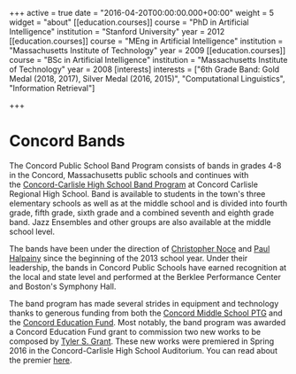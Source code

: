 +++
active = true
date = "2016-04-20T00:00:00.000+00:00"
weight = 5
widget = "about"
[[education.courses]]
course = "PhD in Artificial Intelligence"
institution = "Stanford University"
year = 2012
[[education.courses]]
course = "MEng in Artificial Intelligence"
institution = "Massachusetts Institute of Technology"
year = 2009
[[education.courses]]
course = "BSc in Artificial Intelligence"
institution = "Massachusetts Institute of Technology"
year = 2008
[interests]
interests = ["6th Grade Band: Gold Medal (2018, 2017), Silver Medal (2016, 2015)", "Computational Linguistics", "Information Retrieval"]

+++
# Concord Bands

The Concord Public School Band Program consists of bands in grades 4-8 in the Concord, Massachusetts public schools and continues with the [Concord-Carlisle High School Band Program](http://cchsbands.com/ "http://cchsbands.com") at Concord Carlisle Regional High School. Band is available to students in the town's three elementary schools as well as at the middle school and is divided into fourth grade, fifth grade, sixth grade and a combined seventh and eighth grade band. Jazz Ensembles and other groups are also available at the middle school level.

The bands have been under the direction of [Christopher Noce](http://concordbands.org/our_directors#christopher_noce "our_directors") and [Paul Halpainy](http://concordbands.org/our_directors#paul_halpainy "our_directors") since the beginning of the 2013 school year. Under their leadership, the bands in Concord Public Schools have earned recognition at the local and state level and performed at the Berklee Performance Center and Boston's Symphony Hall.

The band program has made several strides in equipment and technology thanks to generous funding from both the [Concord Middle School PTG](http://cmsptg.org/ "http://cmsptg.org/") and the [Concord Education Fund](http://concordedfund.org/ "http://concordedfund.org/"). Most notably, the band program was awarded a Concord Education Fund grant to commission two new works to be composed by [Tyler S. Grant](http://www.tylersgrant.com/ "http://www.tylersgrant.com/"). These new works were premiered in Spring 2016 in the Concord-Carlisle High School Auditorium. You can read about the premier [here](http://concordedfund.org/2016/06/cms-band-performs-two-world-premier-pieces/ "http://concordedfund.org/2016/06/cms-band-performs-two-world-premier-pieces/").